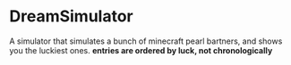 # DreamSimulator
A simulator that simulates a bunch of minecraft pearl bartners, and shows you the luckiest ones.
**entries are ordered by luck, not chronologically**

